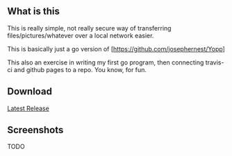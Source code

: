 ## What is this

This is really simple, not really secure way of transferring files/pictures/whatever over a local network easier.

This is basically just a go version of [https://github.com/josephernest/Yopp]

This also an exercise in writing my first go program, then connecting travis-ci and github pages to a repo. You know, for fun.

## Download
<!-- 
<a href="https://github.com/AlecRosenbaum/easy-upload/raw/gh-pages/build/easy-upload.go-windows-amd64.exe" class="btn">Windows (amd64)</a>
<a href="https://github.com/AlecRosenbaum/easy-upload/raw/gh-pages/build/easy-upload.go-windows-386.exe" class="btn">Windows (386)</a>
<a href="https://github.com/AlecRosenbaum/easy-upload/raw/gh-pages/build/easy-upload.go-linux-amd64" class="btn">Linux</a>
<a href="https://github.com/AlecRosenbaum/easy-upload/raw/gh-pages/build/easy-upload.go-darwin-amd64" class="btn">Mac</a> -->

<a href="https://github.com/AlecRosenbaum/easy-upload/releases/latest">Latest Release</a>

## Screenshots

TODO